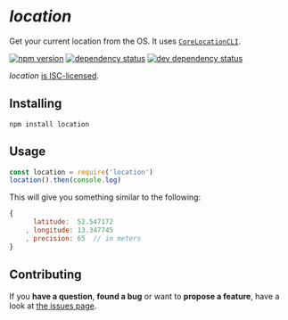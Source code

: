 # *location*

Get your current location from the OS. It uses [`CoreLocationCLI`](https://github.com/fulldecent/corelocationcli).

[![npm version](https://img.shields.io/npm/v/location.svg)](https://www.npmjs.com/package/location)
[![dependency status](https://img.shields.io/david/derhuerst/location.svg)](https://david-dm.org/derhuerst/location)
[![dev dependency status](https://img.shields.io/david/dev/derhuerst/location.svg)](https://david-dm.org/derhuerst/location#info=devDependencies)

*location* [is ISC-licensed](license.md).


## Installing

```shell
npm install location
```


## Usage

```js
const location = require('location')
location().then(console.log)
```

This will give you something similar to the following:

```js
{
	  latitude:  52.547172
	, longitude: 13.347745
	, precision: 65  // in meters
}
```


## Contributing

If you **have a question**, **found a bug** or want to **propose a feature**, have a look at [the issues page](https://github.com/derhuerst/location/issues).
